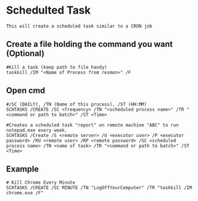 # Schedulted Task

    This will create a scheduled task similar to a CRON job
    
## Create a file holding the command you want (Optional)

    #Kill a task (keep path to file handy)
    taskkill /IM "<Name of Process from resmon>" /F
    
## Open cmd
    
    #/SC (DAILY), /TN (Name of this process), /ST (HH:MM)
    SCHTASKS /CREATE /SC <frequency> /TN "<scheduled process name>" /TR "<command or path to batch>" /ST <Time>
    
    #Creates a scheduled task "report" on remote machine "ABC" to run notepad.exe every week.
    SCHTASKS /Create /S <remote server> /U <executor user> /P <executor password> /RU <remote user> /RP <remote password> /SC <scheduled process name> /TN <name of task> /TR "<command or path to batch>" /ST <Time>
    
## Example
    # Kill Chrome Every Minute
    SCHTASKS /CREATE /SC MINUTE /TN "LogOffYourComputer" /TR "taskkill /IM chrome.exe /F"